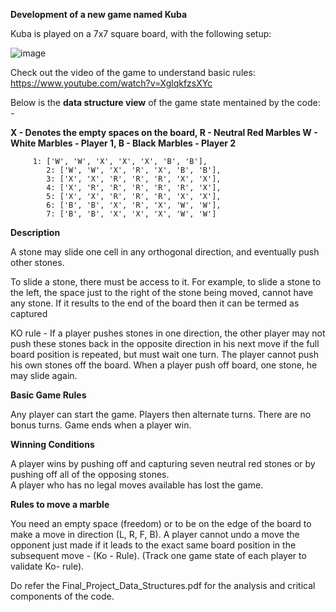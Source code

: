**Development of a new game named Kuba**

Kuba is played on a 7x7 square board, with the following setup:

![image](https://user-images.githubusercontent.com/77983115/165850013-2f0a5449-8156-46d2-a5c9-8b68f95f2af0.png)

Check out the video of the game to understand basic rules: https://www.youtube.com/watch?v=XglqkfzsXYc

Below is the **data structure view** of the game state mentained by the code: - 

**X - Denotes the empty spaces on the board, R - Neutral Red Marbles W - White Marbles - Player 1, B - Black Marbles - Player 2**

	     1: ['W', 'W', 'X', 'X', 'X', 'B', 'B'],
            2: ['W', 'W', 'X', 'R', 'X', 'B', 'B'],
            3: ['X', 'X', 'R', 'R', 'R', 'X', 'X'],
            4: ['X', 'R', 'R', 'R', 'R', 'R', 'X'],
            5: ['X', 'X', 'R', 'R', 'R', 'X', 'X'],
            6: ['B', 'B', 'X', 'R', 'X', 'W', 'W'],
            7: ['B', 'B', 'X', 'X', 'X', 'W', 'W']
            
**Description**

A stone may slide one cell in any orthogonal direction, and eventually push other stones.

To slide a stone, there must be access to it. For example, to slide a stone to the left, the space just to the right of the stone being moved, cannot have any stone.
If it results to the end of the board then it can be termed as captured 

KO rule - If a player pushes stones in one direction, the other player may not push these stones back in the opposite direction in his next 
move if the full board position is repeated, but must wait one turn. The player cannot push his own stones off the board. 
When a player push off board, one stone, he may slide again.

**Basic Game Rules**

Any player can start the game. Players then alternate turns. There are no bonus turns.
Game ends when a player win.

**Winning Conditions**

A player wins by pushing off and capturing seven neutral red stones or by pushing off all of the opposing stones.  
A player who has no legal moves available has lost the game.

**Rules to move a marble**

You need an empty space (freedom) or to be on the edge of the board to make a move in direction (L, R, F, B).
A player cannot undo a move the opponent just made if it leads to the exact same board position in the subsequent move - (Ko - Rule).
(Track one game state of each player to validate Ko- rule).


Do refer the Final_Project_Data_Structures.pdf for the analysis and critical components of the code.




